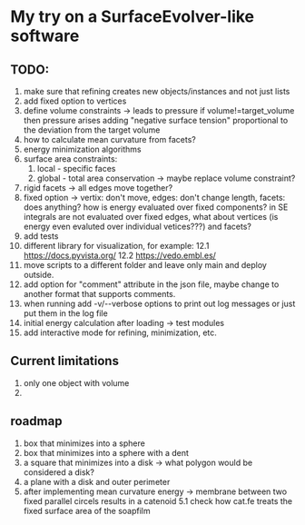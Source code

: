 # My try on a SurfaceEvolver-like software

## TODO:
1. make sure that refining creates new objects/instances and not just lists
1. add fixed option to vertices 
2. define volume constraints -> leads to pressure
    if volume!=target_volume then pressure arises
    adding "negative surface tension" proportional to the deviation from the
    target volume
3. how to calculate mean curvature from facets?
4. energy minimization algorithms
6. surface area constraints:
    1. local - specific faces
    2. global - total area conservation -> maybe replace volume constraint?
7. rigid facets -> all edges move together?
8. fixed option -> vertix: don't move, edges: don't change length, facets: does anything?
    how is energy evaluated over fixed components? in SE integrals are not
    evaluated over fixed edges, what about vertices (is energy even evaluted
    over individual vetices???) and facets?
11. add tests
12. different library for visualization, for example:
    12.1 https://docs.pyvista.org/
    12.2 https://vedo.embl.es/
13. move scripts to a different folder and leave only main and deploy outside.
14. add option for "comment" attribute in the json file, maybe change to
    another format that supports comments.
15. when running add -v/--verbose options to print out log messages or just
    put them in the log file
16. initial energy calculation after loading -> test modules
18. add interactive mode for refining, minimization, etc.

## Current limitations
1. only one object with volume
2.

## roadmap
1. box that minimizes into a sphere
2. box that minimizes into a sphere with a dent
3. a square that minimizes into a disk -> what polygon would be considered
   a disk?
4. a plane with a disk and outer perimeter
5. after implementing mean curvature energy -> membrane between two fixed parallel circels
   results in a catenoid
   5.1 check how cat.fe treats the fixed surface area of the soapfilm
